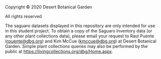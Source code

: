 Copyright © 2020 Desert Botanical Garden

All rights reserved

The saguaro datasets displayed in this repository are only intended for use in this student project.
To obtain a copy of the Saguaro Inventory data (or any other plant collections data),
please email your request to Raul Puente (rpuente@dbg.org) and Kim McCue (kmccue@dbg.org) at Desert Botanical Garden.
Simple plant collections queries may also be performed by the public at https://livingcollections.org/dbg/Home.aspx.
